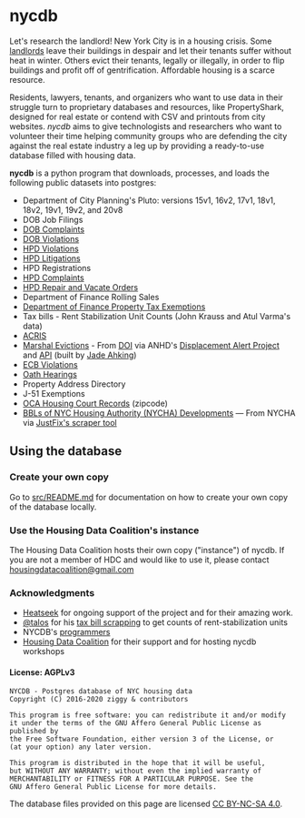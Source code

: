 # nycdb

Let's research the landlord! New York City is in a housing crisis. Some [landlords](https://youtu.be/o1SzKHXz8tU) leave their buildings in despair and let their tenants suffer without heat in winter. Others evict their tenants, legally or illegally, in order to flip buildings and profit off of gentrification. Affordable housing is a scarce resource.

Residents, lawyers, tenants, and organizers who want to use data in their struggle turn to proprietary databases and resources, like PropertyShark, designed for real estate or contend with CSV and printouts from city websites. _nycdb_ aims to give technologists and researchers who want to volunteer their time helping community groups who are defending the city against the real estate industry a leg up by providing a ready-to-use database filled with housing data.

**nycdb** is a python program that downloads, processes, and loads the following public datasets into postgres:

- Department of City Planning's Pluto: versions 15v1, 16v2, 17v1, 18v1, 18v2, 19v1, 19v2, and 20v8
- DOB Job Filings
- [DOB Complaints](https://github.com/nycdb/nycdb/wiki/Dataset:-DOB-Complaints)
- [DOB Violations](https://github.com/nycdb/nycdb/wiki/Dataset:-DOB-Violations)
- [HPD Violations](https://github.com/nycdb/nycdb/wiki/Dataset:-HPD-Violations)
- [HPD Litigations](https://github.com/nycdb/nycdb/wiki/Dataset:-HPD-Litigations)
- HPD Registrations
- [HPD Complaints](https://github.com/nycdb/nycdb/wiki/Dataset:-HPD-Complaints)
- [HPD Repair and Vacate Orders](https://github.com/nycdb/nycdb/wiki/Dataset:-HPD-Vacate-Orders)
- Department of Finance Rolling Sales
- [Department of Finance Property Tax Exemptions](https://github.com/nycdb/nycdb/wiki/Dataset:-DOF-Exemptions)
- Tax bills - Rent Stabilization Unit Counts (John Krauss and Atul Varma's data)
- [ACRIS](https://github.com/nycdb/nycdb/wiki/Dataset:-ACRIS)
- [Marshal Evictions](https://github.com/nycdb/nycdb/wiki/Dataset:-Marshal-Evictions) - From [DOI](https://data.cityofnewyork.us/City-Government/Evictions/6z8x-wfk4) via ANHD's [Displacement Alert Project](https://github.com/ANHD-NYC-CODE/anhd-council-backend) and [API](https://api.displacementalert.org/docs/) (built by [Jade Ahking](https://github.com/0xStarcat))
- [ECB Violations](https://github.com/nycdb/nycdb/wiki/Dataset:-ECB-Violations)
- [Oath Hearings](https://github.com/nycdb/nycdb/wiki/Dataset:-OATH-Hearings)
- Property Address Directory
- J-51 Exemptions
- [OCA Housing Court Records](https://github.com/nycdb/nycdb/wiki/Dataset:-OCA-Housing-Court-Records) (zipcode)
- [BBLs of NYC Housing Authority (NYCHA) Developments](https://github.com/nycdb/nycdb/wiki/Dataset:-NYCHA-BBLs) — From NYCHA via [JustFix's scraper tool](https://github.com/JustFixNYC/nycha-scraper)

## Using the database

### Create your own copy

Go to [src/README.md](src/README.md) for documentation on how to create your own copy of the database locally.

### Use the Housing Data Coalition's instance

The Housing Data Coalition hosts their own copy ("instance") of nycdb. If you are not a member of HDC and would like to use it, please contact housingdatacoalition@gmail.com

### Acknowledgments

- [Heatseek](https://heatseek.org/) for ongoing support of the project and for their amazing work.
- [@talos](https://github.com/talos) for his [tax bill scrapping](https://github.com/talos/nyc-stabilization-unit-counts) to get counts of rent-stabilization units
- NYCDB's [programmers](https://github.com/nycdb/nycdb/graphs/contributors)
- [Housing Data Coalition](https://www.housingdatanyc.org/) for their support and for hosting nycdb workshops

#### License: AGPLv3

```
NYCDB - Postgres database of NYC housing data
Copyright (C) 2016-2020 ziggy & contributors

This program is free software: you can redistribute it and/or modify
it under the terms of the GNU Affero General Public License as published by
the Free Software Foundation, either version 3 of the License, or
(at your option) any later version.

This program is distributed in the hope that it will be useful,
but WITHOUT ANY WARRANTY; without even the implied warranty of
MERCHANTABILITY or FITNESS FOR A PARTICULAR PURPOSE. See the
GNU Affero General Public License for more details.
```

The database files provided on this page are licensed [CC BY-NC-SA 4.0](https://creativecommons.org/licenses/by-nc-sa/4.0/legalcode).
